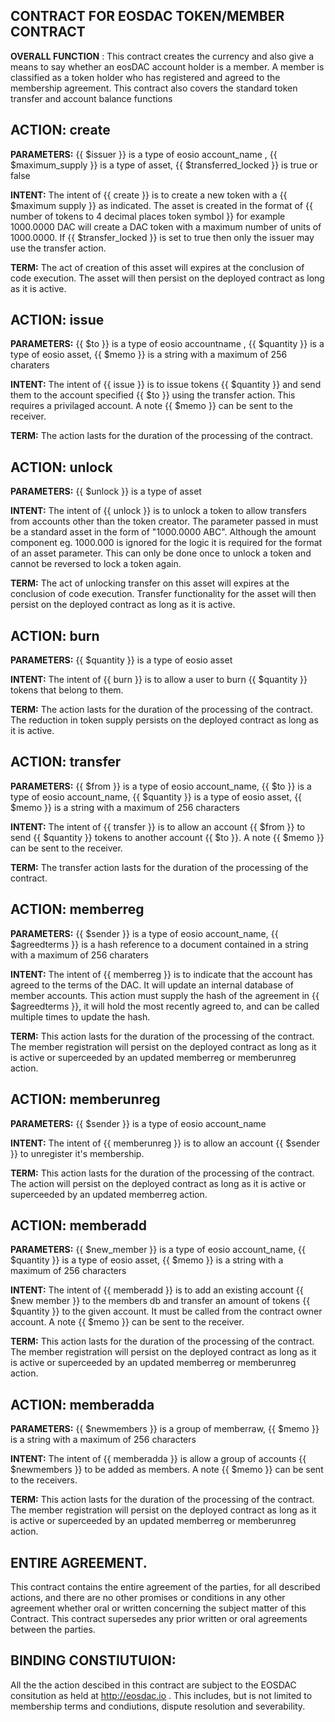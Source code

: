 ## CONTRACT FOR EOSDAC TOKEN/MEMBER CONTRACT 

**OVERALL FUNCTION** : This contract creates the currency and also give a means to say whether an eosDAC account holder is a member. A member is classified as a token holder who has registered and agreed to the membership agreement. This contract also covers the standard token transfer and account balance functions

## ACTION: create

**PARAMETERS:** {{ $issuer }} is a type of eosio account_name , {{ $maximum_supply }} is a type of asset, {{ $transferred_locked }} is true or false

**INTENT:** The intent of {{ create }} is to create a new token with a {{ $maximum supply }} as indicated. The asset is created in the format of {{ number of tokens to 4 decimal places <space>  token symbol }} for example 1000.0000 DAC will create a DAC token with a maximum number of units of 1000.0000. If {{ $transfer_locked }} is set to true then only the issuer may use the transfer action. 

**TERM:** The act of creation of this asset will expires at the conclusion of code execution. The asset will then persist on the deployed contract as long as it is active.

## ACTION: issue

**PARAMETERS:** {{ $to }} is a type of eosio accountname , {{ $quantity }} is a type of eosio asset, {{ $memo }} is a string with a maximum of 256 charaters
       
**INTENT:** The intent of {{ issue }} is to issue tokens {{ $quantity }} and send them to the account specified {{ $to }} using the transfer action. This requires a privilaged account. A note {{ $memo }} can be sent to the receiver.

**TERM:** The action lasts for the duration of the processing of the contract.

## ACTION: unlock

**PARAMETERS:** {{ $unlock }} is a type of asset

**INTENT:** The intent of {{ unlock }} is to unlock a token to allow transfers from accounts other than the token creator. The parameter passed in must be a standard asset in the form of "1000.0000 ABC". Although the amount component eg. 1000.000 is ignored for the logic it is required for the format of an asset parameter. This can only be done once to unlock a token and cannot be reversed to lock a token again.

**TERM:** The act of unlocking transfer on this asset will expires at the conclusion of code execution. Transfer functionality for the asset will then persist on the deployed contract as long as it is active.

## ACTION: burn

**PARAMETERS:** {{ $quantity }} is a type of eosio asset

**INTENT:** The intent of {{ burn }} is to allow a user to burn {{ $quantity }} tokens that belong to them. 

**TERM:** The action lasts for the duration of the processing of the contract. The reduction in token supply persists on the deployed contract as long as it is active.

## ACTION: transfer

**PARAMETERS:** {{ $from }} is a type of eosio account_name, {{ $to }} is a type of eosio account_name, {{ $quantity }} is a type of eosio asset, {{ $memo }} is a string with a maximum of 256 characters

**INTENT:** The intent of {{ transfer }} is to allow an account {{ $from }} to send {{ $quantity }} tokens to another account {{ $to }}.  A note {{ $memo }} can be sent to the receiver.

**TERM:** The transfer action lasts for the duration of the processing of the contract.

## ACTION: memberreg

**PARAMETERS:** {{ $sender }} is a type of eosio account_name, {{ $agreedterms }} is a hash reference to a document contained in a string with a maximum of 256 charaters

**INTENT:** The intent of {{ memberreg }} is to indicate that the account has agreed to the terms of the DAC. It will update an internal database of member accounts. This action must supply the hash of the agreement in {{ $agreedterms }}, it will hold the most recently agreed to, and can be called multiple times to update the hash.

**TERM:** This action lasts for the duration of the processing of the contract. The member registration will persist on the deployed contract as long as it is active or superceeded by an updated memberreg or memberunreg action.

## ACTION: memberunreg

**PARAMETERS:** {{ $sender }} is a type of eosio account_name

**INTENT:** The intent of {{ memberunreg }} is to allow an account {{ $sender }} to unregister it's membership. 

**TERM:** This action lasts for the duration of the processing of the contract. The action will persist on the deployed contract as long as it is active or superceeded by an updated memberreg action.

## ACTION: memberadd

**PARAMETERS:** {{ $new_member }} is a type of eosio account_name, {{ $quantity }} is a type of eosio asset, {{ $memo }} is a string with a maximum of 256 characters

**INTENT:** The intent of {{ memberadd }} is to add an existing account {{ $new member }} to the members db and transfer an amount of tokens {{ $quantity }} to the given account. It must be called from the contract owner account. A note {{ $memo }} can be sent to the receiver.

**TERM:** This action lasts for the duration of the processing of the contract. The member registration will persist on the deployed contract as long as it is active or superceeded by an updated memberreg or memberunreg action.

## ACTION: memberadda

**PARAMETERS:** {{ $newmembers }} is a group of memberraw, {{ $memo }} is a string with a maximum of 256 characters

**INTENT:** The intent of {{ memberadda }} is allow a group of accounts {{ $newmembers }} to be added as members. A note {{ $memo }} can be sent to the receivers.

**TERM:** This action lasts for the duration of the processing of the contract. The member registration will persist on the deployed contract as long as it is active or superceeded by an updated memberreg or memberunreg action.

## ENTIRE AGREEMENT. 

This contract contains the entire agreement of the parties, for all described actions, and there are no other promises or conditions in any other agreement whether oral or written concerning the subject matter of this Contract. This contract supersedes any prior written or oral agreements between the parties. 

## BINDING CONSTIUTUION: 

All the the action descibed in this contract are subject to the EOSDAC consitution as held at http://eosdac.io . This includes, but is not limited to membership terms and condiutions, dispute resolution and severability.  
